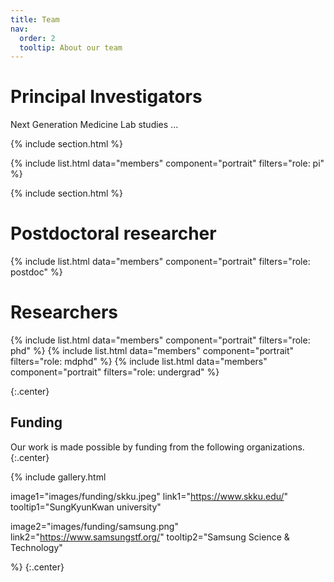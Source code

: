 ```yaml
---
title: Team
nav:
  order: 2
  tooltip: About our team
---
```


# <i class="fas fa-microscope"></i>Principal Investigators

Next Generation Medicine Lab studies ...

{% include section.html %}

{%
  include list.html
  data="members"
  component="portrait"
  filters="role: pi"
%}

{% include section.html %}

# <i class="fas fa-microscope"></i>Postdoctoral researcher
{%
  include list.html
  data="members"
  component="portrait"
  filters="role: postdoc"
%}

# <i class="fas fa-users"></i>Researchers
{%
  include list.html
  data="members"
  component="portrait"
  filters="role: phd"
%}
{%
  include list.html
  data="members"
  component="portrait"
  filters="role: mdphd"
%}
{%
  include list.html
  data="members"
  component="portrait"
  filters="role: undergrad"
%}

{:.center}

## Funding

Our work is made possible by funding from the following organizations.
{:.center}

{%
  include gallery.html

  image1="images/funding/skku.jpeg"
  link1="https://www.skku.edu/"
  tooltip1="SungKyunKwan university"
  
  image2="images/funding/samsung.png"
  link2="https://www.samsungstf.org/"
  tooltip2="Samsung Science & Technology"

%}
{:.center}
